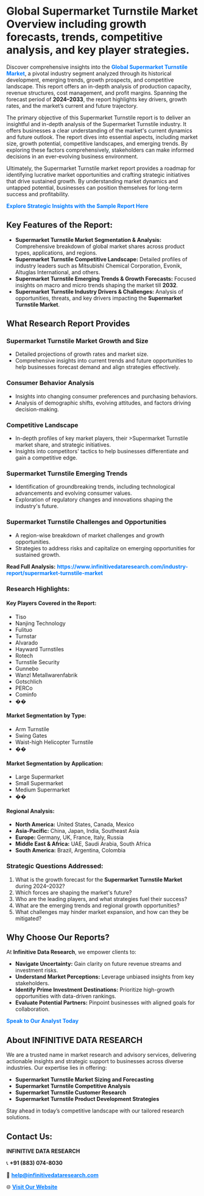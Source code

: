 <h1>Global Supermarket Turnstile Market Overview including growth forecasts, trends, competitive analysis, and key player strategies.</h1>
<p>
Discover comprehensive insights into the 
<a href="https://www.infinitivedataresearch.com/industry-report/supermarket-turnstile-market" rel="dofollow" style="color: #007BFF; text-decoration: none;"><strong>Global Supermarket Turnstile Market</strong></a>, a pivotal industry segment analyzed through its historical development, emerging trends, growth prospects, and competitive landscape. This report offers an in-depth analysis of production capacity, revenue structures, cost management, and profit margins. Spanning the forecast period of <strong>2024–2033</strong>, the report highlights key drivers, growth rates, and the market’s current and future trajectory.
</p>
<p>
The primary objective of this Supermarket Turnstile report is to deliver an insightful and in-depth analysis of the Supermarket Turnstile industry. It offers businesses a clear understanding of the market's current dynamics and future outlook. The report dives into essential aspects, including market size, growth potential, competitive landscapes, and emerging trends. By exploring these factors comprehensively, stakeholders can make informed decisions in an ever-evolving business environment.
</p>
<p>
Ultimately, the Supermarket Turnstile market report provides a roadmap for identifying lucrative market opportunities and crafting strategic initiatives that drive sustained growth. By understanding market dynamics and untapped potential, businesses can position themselves for long-term success and profitability.
</p>
<p>
<a href="https://www.infinitivedataresearch.com/request-sample/reportId=109673" style="color: #007BFF; text-decoration: none;"><strong>Explore Strategic Insights with the Sample Report Here</strong></a>
</p>

<h2>Key Features of the Report:</h2>
<ul>
<li><strong>Supermarket Turnstile Market Segmentation & Analysis:</strong> Comprehensive breakdown of global market shares across product types, applications, and regions.</li>
<li><strong>Supermarket Turnstile Competitive Landscape:</strong> Detailed profiles of industry leaders such as Mitsubishi Chemical Corporation, Evonik, Altuglas International, and others.</li>
<li><strong>Supermarket Turnstile Emerging Trends & Growth Forecasts:</strong> Focused insights on macro and micro trends shaping the market till <strong>2032</strong>.</li>
<li><strong>Supermarket Turnstile Industry Drivers & Challenges:</strong> Analysis of opportunities, threats, and key drivers impacting the <strong>Supermarket Turnstile Market</strong>.</li>
</ul>

<h2>What Research Report Provides</h2>
<h3>Supermarket Turnstile Market Growth and Size</h3>
<ul>
<li>Detailed projections of growth rates and market size.</li>
<li>Comprehensive insights into current trends and future opportunities to help businesses forecast demand and align strategies effectively.</li>
</ul>

<h3>Consumer Behavior Analysis</h3>
<ul>
<li>Insights into changing consumer preferences and purchasing behaviors.</li>
<li>Analysis of demographic shifts, evolving attitudes, and factors driving decision-making.</li>
</ul>

<h3>Competitive Landscape</h3>
<ul>
<li>In-depth profiles of key market players, their >Supermarket Turnstile market share, and strategic initiatives.</li>
<li>Insights into competitors' tactics to help businesses differentiate and gain a competitive edge.</li>
</ul>

<h3>Supermarket Turnstile Emerging Trends</h3>
<ul>
<li>Identification of groundbreaking trends, including technological advancements and evolving consumer values.</li>
<li>Exploration of regulatory changes and innovations shaping the industry's future.</li>
</ul>

<h3>Supermarket Turnstile Challenges and Opportunities</h3>
<ul>
<li>A region-wise breakdown of market challenges and growth opportunities.</li>
<li>Strategies to address risks and capitalize on emerging opportunities for sustained growth.</li>
</ul>
<p><strong>Read Full Analysis:</strong> <a href="https://www.infinitivedataresearch.com/industry-report/supermarket-turnstile-market" rel="dofollow" style="color: #007BFF; text-decoration: none;"><strong>https://www.infinitivedataresearch.com/industry-report/supermarket-turnstile-market</strong></a></p>
<h3>Research Highlights:</h3>
<h4>Key Players Covered in the Report:</h4>
<ul><li>Tiso</li><li>Nanjing Technology</li><li>Fulituo</li><li>Turnstar</li><li>Alvarado</li><li>Hayward Turnstiles</li><li>Rotech</li><li>Turnstile Security</li><li>Gunnebo</li><li>Wanzl Metallwarenfabrik</li><li>Gotschlich</li><li>PERCo</li><li>Cominfo</li><li>��</li></ul>
<h4>Market Segmentation by Type:</h4>
<ul><li>Arm Turnstile</li><li>Swing Gates</li><li>Waist-high Helicopter Turnstile</li><li>��</li></ul>
<h4>Market Segmentation by Application:</h4>
<ul><li>Large Supermarket</li><li>Small Supermarket</li><li>Medium Supermarket</li><li>��</li></ul>

<h4>Regional Analysis:</h4>
<ul>
<li><strong>North America:</strong> United States, Canada, Mexico</li>
<li><strong>Asia-Pacific:</strong> China, Japan, India, Southeast Asia</li>
<li><strong>Europe:</strong> Germany, UK, France, Italy, Russia</li>
<li><strong>Middle East & Africa:</strong> UAE, Saudi Arabia, South Africa</li>
<li><strong>South America:</strong> Brazil, Argentina, Colombia</li>
</ul>

<h3>Strategic Questions Addressed:</h3>
<ol>
<li>What is the growth forecast for the <strong>Supermarket Turnstile Market</strong> during 2024–2032?</li>
<li>Which forces are shaping the market's future?</li>
<li>Who are the leading players, and what strategies fuel their success?</li>
<li>What are the emerging trends and regional growth opportunities?</li>
<li>What challenges may hinder market expansion, and how can they be mitigated?</li>
</ol>

<h2>Why Choose Our Reports?</h2>
<p>At <strong>Infinitive Data Research</strong>, we empower clients to:</p>
<ul>
<li><strong>Navigate Uncertainty:</strong> Gain clarity on future revenue streams and investment risks.</li>
<li><strong>Understand Market Perceptions:</strong> Leverage unbiased insights from key stakeholders.</li>
<li><strong>Identify Prime Investment Destinations:</strong> Prioritize high-growth opportunities with data-driven rankings.</li>
<li><strong>Evaluate Potential Partners:</strong> Pinpoint businesses with aligned goals for collaboration.</li>
</ul>
<p><a href="https://www.infinitivedataresearch.com/industry-report/supermarket-turnstile-market" rel="dofollow" style="color: #007BFF; text-decoration: none;"><strong>Speak to Our Analyst Today</strong></a></p>

<h2>About INFINITIVE DATA RESEARCH</h2>
<p>We are a trusted name in market research and advisory services, delivering actionable insights and strategic support to businesses across diverse industries. Our expertise lies in offering:</p>
<ul>
<li><strong>Supermarket Turnstile Market Sizing and Forecasting</strong></li>
<li><strong>Supermarket Turnstile Competitive Analysis</strong></li>
<li><strong>Supermarket Turnstile Customer Research</strong></li>
<li><strong>Supermarket Turnstile Product Development Strategies</strong></li>
</ul>
<p>Stay ahead in today’s competitive landscape with our tailored research solutions.</p>

<h2>Contact Us:</h2>
<p><strong>INFINITIVE DATA RESEARCH</strong></p>
<p>📞 <strong>+91 (883) 074-8030</strong></p>
<p>📧 <strong><a href="mailto:help@infinitivedataresearch.com" style="color: #007BFF;">help@infinitivedataresearch.com</a></strong></p>
<p>🌐 <strong><a href="https://www.infinitivedataresearch.com" rel="dofollow" style="color: #007BFF;">Visit Our Website</a></strong></p>